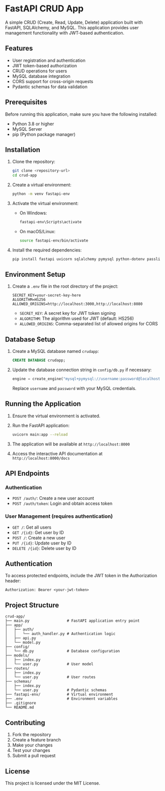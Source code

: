 # FastAPI CRUD App

A simple CRUD (Create, Read, Update, Delete) application built with FastAPI, SQLAlchemy, and MySQL. This application provides user management functionality with JWT-based authentication.

## Features

- User registration and authentication
- JWT token-based authorization
- CRUD operations for users
- MySQL database integration
- CORS support for cross-origin requests
- Pydantic schemas for data validation

## Prerequisites

Before running this application, make sure you have the following installed:

- Python 3.8 or higher
- MySQL Server
- pip (Python package manager)

## Installation

1. Clone the repository:
   ```bash
   git clone <repository-url>
   cd crud-app
   ```

2. Create a virtual environment:
   ```bash
   python -m venv fastapi-env
   ```

3. Activate the virtual environment:
   - On Windows:
     ```bash
     fastapi-env\Scripts\activate
     ```
   - On macOS/Linux:
     ```bash
     source fastapi-env/bin/activate
     ```

4. Install the required dependencies:
   ```bash
   pip install fastapi uvicorn sqlalchemy pymysql python-dotenv passlib[bcrypt] python-jose[cryptography] python-multipart
   ```

## Environment Setup

1. Create a `.env` file in the root directory of the project:
   ```env
   SECRET_KEY=your-secret-key-here
   ALGORITHM=HS256
   ALLOWED_ORIGINS=http://localhost:3000,http://localhost:8080
   ```

   - `SECRET_KEY`: A secret key for JWT token signing
   - `ALGORITHM`: The algorithm used for JWT (default: HS256)
   - `ALLOWED_ORIGINS`: Comma-separated list of allowed origins for CORS

## Database Setup

1. Create a MySQL database named `crudapp`:
   ```sql
   CREATE DATABASE crudapp;
   ```

2. Update the database connection string in `config/db.py` if necessary:
   ```python
   engine = create_engine("mysql+pymysql://username:password@localhost/crudapp")
   ```

   Replace `username` and `password` with your MySQL credentials.

## Running the Application

1. Ensure the virtual environment is activated.

2. Run the FastAPI application:
   ```bash
   uvicorn main:app --reload
   ```

3. The application will be available at `http://localhost:8000`

4. Access the interactive API documentation at `http://localhost:8000/docs`

## API Endpoints

### Authentication

- `POST /auth/`: Create a new user account
- `POST /auth/token`: Login and obtain access token

### User Management (requires authentication)

- `GET /`: Get all users
- `GET /{id}`: Get user by ID
- `POST /`: Create a new user
- `PUT /{id}`: Update user by ID
- `DELETE /{id}`: Delete user by ID

## Authentication

To access protected endpoints, include the JWT token in the Authorization header:
```
Authorization: Bearer <your-jwt-token>
```

## Project Structure

```
crud-app/
├── main.py                 # FastAPI application entry point
├── app/
│   ├── auth/
│   │   └── auth_handler.py # Authentication logic
│   ├── api.py
│   └── model.py
├── config/
│   └── db.py               # Database configuration
├── models/
│   ├── index.py
│   └── user.py             # User model
├── routes/
│   ├── index.py
│   └── user.py             # User routes
├── schemas/
│   ├── index.py
│   └── user.py             # Pydantic schemas
├── fastapi-env/            # Virtual environment
├── .env                    # Environment variables
├── .gitignore
└── README.md
```

## Contributing

1. Fork the repository
2. Create a feature branch
3. Make your changes
4. Test your changes
5. Submit a pull request

## License

This project is licensed under the MIT License.
